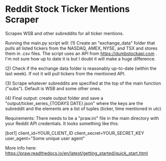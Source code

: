 # Reddit Stock Ticker Mentions Scraper
Scrapes WSB and other subreddits for all ticker mentions. 

Running the main.py script will:
(1) Create an "exchange_data" folder that pulls all listed tickers from the NASDAQ, AMEX, NYSE, and TSX and stores them in .csv files. The script uses an API from https://dumbstockapi.com . I'm not sure how up to date it is but I doubt it will make a huge difference. 

(2) Check if the exchange data folder is reasonably up-to-date (within the last week). If not it will pull tickers from the mentioned API.

(3) Scrape whatever subreddits are specified at the top of the main function ("subs"). Default is WSB and some other
ones. 

(4) Final output: create output folder and save a "output/ticker_series_{TODAYS DATE}.json" where the keys are the subreddit and the elements are a list of tuples (ticker, time mentioned in utc)


Requirements:
There needs to be a "praw.ini" file in the main directory with your Reddit API credentials. It looks something like this:

[bot1]
client_id=YOUR_CLIENT_ID
client_secret=YOUR_SECRET_KEY
user_agent="Some unique user agent"

More info here: https://praw.readthedocs.io/en/latest/getting_started/quick_start.html 
